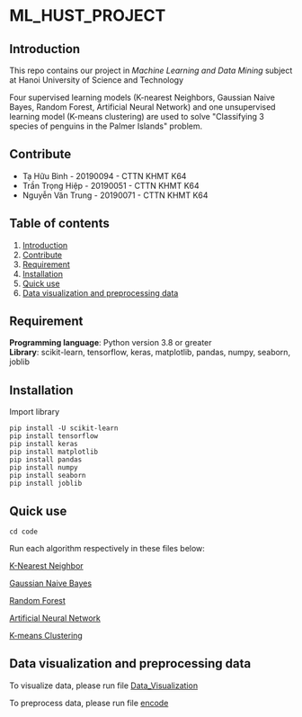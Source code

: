 # ML_HUST_PROJECT

## Introduction
This repo contains our project in *Machine Learning and Data Mining* subject at Hanoi University of Science and Technology  

Four supervised learning models (K-nearest Neighbors, Gaussian Naive Bayes, Random Forest, Artificial Neural Network) and one unsupervised learning model (K-means clustering) are used to solve "Classifying 3 species of penguins in the Palmer Islands" problem.
 
 
## Contribute
+ Tạ Hữu Bình - 20190094 - CTTN KHMT K64
+ Trần Trọng Hiệp - 20190051 - CTTN KHMT K64
+ Nguyễn Văn Trung - 20190071 - CTTN KHMT K64

## Table of contents
1. [Introduction](#Introduction)
2. [Contribute](#Contribute)
3. [Requirement](#Dependencies)
4. [Installation](#INSTALLATION)
5. [Quick use](#QUICK-USE)
6. [Data visualization and preprocessing data](#DATA-VISUALIZATION-AND-ENCODING-DATA)
## Requirement
**Programming language**: Python version 3.8 or greater  
**Library**: scikit-learn, tensorflow, keras, matplotlib, pandas, numpy, seaborn, joblib 
## Installation
Import library
```
pip install -U scikit-learn
pip install tensorflow
pip install keras
pip install matplotlib
pip install pandas
pip install numpy
pip install seaborn
pip install joblib
```
## Quick use
```
cd code
```
Run each algorithm respectively in these files below:

[K-Nearest Neighbor](https://github.com/Tahuubinh/ML_HUST_PROJECT/blob/main/code/K_means.ipynb)

[Gaussian Naive Bayes](https://github.com/Tahuubinh/ML_HUST_PROJECT/blob/main/code/Naive_Bayes.ipynb)

[Random Forest](https://github.com/Tahuubinh/ML_HUST_PROJECT/blob/main/code/random_forest.ipynb)

[Artificial Neural Network](https://github.com/Tahuubinh/ML_HUST_PROJECT/blob/main/code/ANN.ipynb)

[K-means Clustering](https://github.com/Tahuubinh/ML_HUST_PROJECT/blob/main/code/K_means.ipynb)

## Data visualization and preprocessing data
To visualize data, please run file [Data_Visualization](https://github.com/Tahuubinh/ML_HUST_PROJECT/blob/main/code/Data_visualization.ipynb)

To preprocess data, please run file [encode](https://github.com/Tahuubinh/ML_HUST_PROJECT/blob/main/code/Preprocessing.ipynb)
